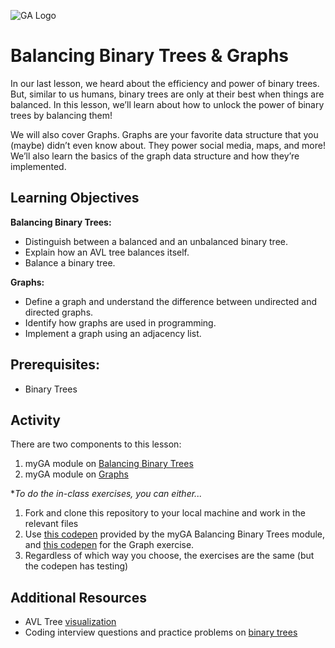 ![GA Logo](https://ga-dash.s3.amazonaws.com/production/assets/logo-9f88ae6c9c3871690e33280fcf557f33.png)

# Balancing Binary Trees & Graphs

In our last lesson, we heard about the efficiency and power of binary trees. But, similar to us humans, binary trees are only at their best when things are balanced. In this lesson, we’ll learn about how to unlock the power of binary trees by balancing them!

We will also cover Graphs. Graphs are your favorite data structure that you (maybe) didn’t even know about. They power social media, maps, and more! We’ll also learn the basics of the graph data structure and how they’re implemented.


## Learning Objectives

**Balancing Binary Trees:**

- Distinguish between a balanced and an unbalanced binary tree.
- Explain how an AVL tree balances itself.
- Balance a binary tree.

**Graphs:**

- Define a graph and understand the difference between undirected and directed graphs.
- Identify how graphs are used in programming.
- Implement a graph using an adjacency list.

## Prerequisites: 
* Binary Trees

## Activity

There are two components to this lesson: 
1. myGA module on [Balancing Binary Trees](https://my.generalassemb.ly/activities/263)
2. myGA module on [Graphs](https://my.generalassemb.ly/activities/403)

**To do the in-class exercises, you can either...* 

1. Fork and clone this repository to your local machine and work in the relevant files
1. Use [this codepen](https://codepen.io/GAmarketing/pen/bZGMaQ?editors=0010#0) provided by the myGA Balancing Binary Trees module, and [this codepen](https://codepen.io/GAmarketing/pen/JzjvvE?editors=0010#0) for the Graph exercise.
1. Regardless of which way you choose, the exercises are the same (but the codepen has testing)

## Additional Resources
- AVL Tree [visualization](https://www.cs.usfca.edu/~galles/visualization/AVLtree.html)
- Coding interview questions and practice problems on [binary trees](https://medium.com/@codingfreak/binary-tree-interview-questions-and-practice-problems-439df7e5ea1f)
